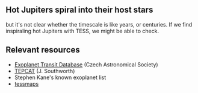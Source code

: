 Hot Jupiters spiral into their host stars
----------

but it's not clear whether the timescale is like years, or centuries.
If we find inspiraling hot Jupiters with TESS, we might be able to check.

Relevant resources
----------

* [Exoplanet Transit Database](http://var2.astro.cz/ETD/) (Czech Astronomical Society)
* [TEPCAT](http://www.astro.keele.ac.uk/jkt/tepcat/) (J. Southworth)
* Stephen Kane's known exoplanet list
* [tessmaps](https://github.com/lgbouma/tessmaps)
